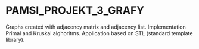 # PAMSI_PROJEKT_3_GRAFY
Graphs created with adjacency matrix and adjacency list. Implementation Primal and Kruskal alghoritms. Application based on STL (standard template library). 
